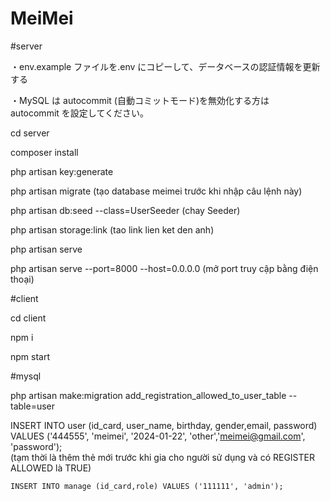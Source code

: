 # MeiMei
#server

・env.example ファイルを.env にコピーして、データベースの認証情報を更新する

・MySQL は autocommit (自動コミットモード)を無効化する方は　 autocommit を設定してください。

cd server

composer install 

php artisan key:generate

php artisan migrate (tạo database meimei trước khi nhập câu lệnh này)

php artisan db:seed --class=UserSeeder (chay Seeder)

php artisan storage:link (tao link lien ket den anh)

php artisan serve

php artisan serve --port=8000 --host=0.0.0.0  (mở port truy cập bằng điện thoại)

#client

cd client

npm i

npm start

#mysql

php artisan make:migration add_registration_allowed_to_user_table --table=user

INSERT INTO user (id_card, user_name, birthday, gender,email, password) VALUES ('444555', 'meimei', '2024-01-22', 'other','meimei@gmail.com', 'password');  
    (tạm thời là thêm thẻ mới trước khi gia cho người sử dụng và có REGISTER ALLOWED là TRUE)

    INSERT INTO manage (id_card,role) VALUES ('111111', 'admin');


